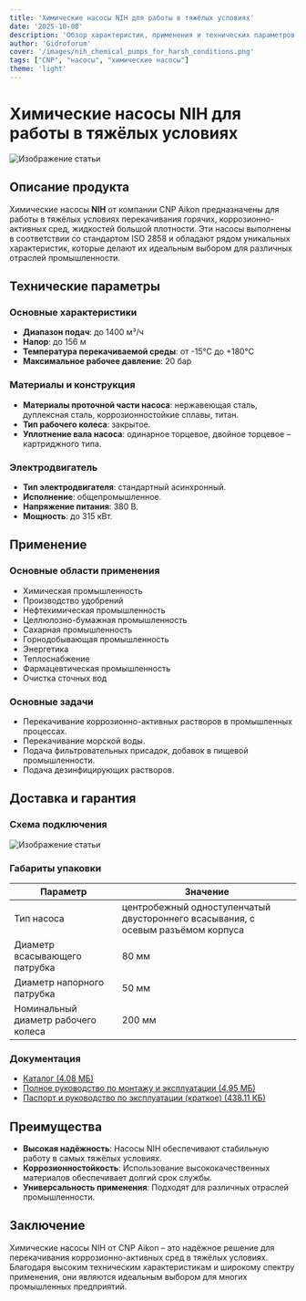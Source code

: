 ```yaml
---
title: 'Химические насосы NIH для работы в тяжёлых условиях'
date: '2025-10-08'
description: 'Обзор характеристик, применения и технических параметров химических насосов NIH от CNP Aikon, предназначенных для перекачивания коррозионно-активных сред.'
author: 'Gidroforum'
cover: '/images/nih_chemical_pumps_for_harsh_conditions.png'
tags: ["CNP", "насосы", "химические насосы"]
theme: 'light'
---
```

# Химические насосы NIH для работы в тяжёлых условиях

![Изображение статьи](/images/nih_chemical_pumps_for_harsh_conditions.png)

## Описание продукта

Химические насосы **NIH** от компании CNP Aikon предназначены для работы в тяжёлых условиях перекачивания горячих, коррозионно-активных сред, жидкостей большой плотности. Эти насосы выполнены в соответствии со стандартом ISO 2858 и обладают рядом уникальных характеристик, которые делают их идеальным выбором для различных отраслей промышленности.

## Технические параметры

### Основные характеристики

- **Диапазон подач**: до 1400 м³/ч
- **Напор**: до 156 м
- **Температура перекачиваемой среды**: от -15°C до +180°C
- **Максимальное рабочее давление**: 20 бар

### Материалы и конструкция

- **Материалы проточной части насоса**: нержавеющая сталь, дуплексная сталь, коррозионностойкие сплавы, титан.
- **Тип рабочего колеса**: закрытое.
- **Уплотнение вала насоса**: одинарное торцевое, двойное торцевое – картриджного типа.

### Электродвигатель

- **Тип электродвигателя**: стандартный асинхронный.
- **Исполнение**: общепромышленное.
- **Напряжение питания**: 380 В.
- **Мощность**: до 315 кВт.

## Применение

### Основные области применения

- Химическая промышленность
- Производство удобрений
- Нефтехимическая промышленность
- Целлюлозно-бумажная промышленность
- Сахарная промышленность
- Горнодобывающая промышленность
- Энергетика
- Теплоснабжение
- Фармацевтическая промышленность
- Очистка сточных вод

### Основные задачи

- Перекачивание коррозионно-активных растворов в промышленных процессах.
- Перекачивание морской воды.
- Подача фильтровательных присадок, добавок в пищевой промышленности.
- Подача дезинфицирующих растворов.

## Доставка и гарантия

### Схема подключения

![Изображение статьи](/images/nih_chemical_pumps_for_harsh_conditions.png)

### Габариты упаковки

| Параметр              | Значение   |
|-----------------------|------------|
| Тип насоса            | центробежный одноступенчатый двустороннего всасывания, с осевым разъёмом корпуса |
| Диаметр всасывающего патрубка | 80 мм    |
| Диаметр напорного патрубка   | 50 мм     |
| Номинальный диаметр рабочего колеса | 200 мм  |

### Документация

- [Каталог (4.08 МБ)](http://example.com/catalog)
- [Полное руководство по монтажу и эксплуатации (4.95 МБ)](http://example.com/manual)
- [Паспорт и руководство по эксплуатации (краткое) (438.11 КБ)](http://example.com/passport)

## Преимущества

- **Высокая надёжность**: Насосы NIH обеспечивают стабильную работу в самых тяжёлых условиях.
- **Коррозионностойкость**: Использование высококачественных материалов обеспечивает долгий срок службы.
- **Универсальность применения**: Подходят для различных отраслей промышленности.

## Заключение

Химические насосы NIH от CNP Aikon – это надёжное решение для перекачивания коррозионно-активных сред в тяжёлых условиях. Благодаря высоким техническим характеристикам и широкому спектру применения, они являются идеальным выбором для многих промышленных предприятий.
```